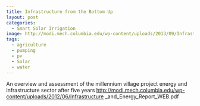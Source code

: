 ```yaml
---
title: Infrastructure from the Bottom Up
layout: post
categories:
  - Smart Solar Irrigation
image: http://modi.mech.columbia.edu/wp-content/uploads/2013/09/Infrastructure_and_Energy_Report_WEB.jpg
tags:
  - agriculture
  - pumping
  - pv
  - Solar
  - water
---
```

An overview and assessment of the millennium village project energy and infrastructure sector after five years
http://modi.mech.columbia.edu/wp-content/uploads/2012/06/Infrastructure
  _and_Energy_Report_WEB.pdf
